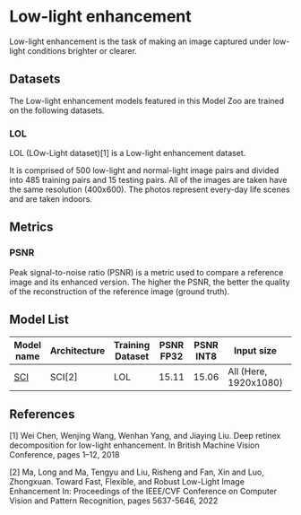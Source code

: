 # Low-light enhancement

Low-light enhancement is the task of making an image captured under low-light conditions brighter or clearer.


## Datasets

The Low-light enhancement models featured in this Model Zoo are trained on the following datasets.

### LOL

LOL (LOw-Light dataset)[1] is a Low-light enhancement dataset.

It is comprised of 500 low-light and normal-light image pairs and divided into 485 training pairs and 15 testing pairs. All of the images are taken have the same resolution (400x600). The photos represent every-day life scenes and are taken indoors.


## Metrics

### PSNR

Peak signal-to-noise ratio (PSNR) is a metric used to compare a reference image and its enhanced version. The higher the PSNR, the better the quality of the reconstruction of the reference image (ground truth).

## Model List

 Model name                                             | Architecture | Training Dataset | PSNR FP32                            | PSNR INT8          | Input size            | OPS  | Params | FP32 Size | INT8 Size | Compatibility                            
--------------------------------------------------------|--------------|------------------|--------------------------------------|--------------------|-----------------------|------|--------|-----------|-----------|------------------------------------------
 [SCI](./SCI/README.md)                                 | SCI[2]       |  LOL             | 15.11                                | 15.06              | All (Here, 1920x1080) | 752M | 5.87K    | 8KB       | 8KB       | i.MX 8M Plus, i.MX 93      


## References

[1] Wei Chen, Wenjing Wang, Wenhan Yang, and Jiaying Liu. Deep retinex decomposition for low-light enhancement. In British Machine Vision Conference, pages 1–12, 2018

[2] Ma, Long and Ma, Tengyu and Liu, Risheng and Fan, Xin and Luo, Zhongxuan. Toward Fast, Flexible, and Robust Low-Light Image Enhancement In: Proceedings of the IEEE/CVF Conference on Computer Vision and Pattern Recognition, pages 5637-5646, 2022